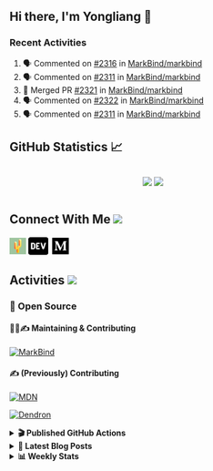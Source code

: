 ## Hi there, I'm Yongliang 👋

### Recent Activities

<!--START_SECTION:activity-->
1. 🗣 Commented on [#2316](https://github.com/MarkBind/markbind/issues/2316) in [MarkBind/markbind](https://github.com/MarkBind/markbind)
2. 🗣 Commented on [#2311](https://github.com/MarkBind/markbind/issues/2311) in [MarkBind/markbind](https://github.com/MarkBind/markbind)
3. 🎉 Merged PR [#2321](https://github.com/MarkBind/markbind/pull/2321) in [MarkBind/markbind](https://github.com/MarkBind/markbind)
4. 🗣 Commented on [#2322](https://github.com/MarkBind/markbind/issues/2322) in [MarkBind/markbind](https://github.com/MarkBind/markbind)
5. 🗣 Commented on [#2311](https://github.com/MarkBind/markbind/issues/2311) in [MarkBind/markbind](https://github.com/MarkBind/markbind)
<!--END_SECTION:activity-->

## GitHub Statistics :chart_with_upwards_trend:
<div align="center">
<div style="display: flex; align-items: center; justify-content: center;">

[![](https://github-readme-stats-tlylt.vercel.app/api?username=tlylt&show_icons=true&theme=tokyonight&hide_border=true&locale=en)](https://github.com/tlylt)
[![](https://github-readme-streak-stats.herokuapp.com/?user=tlylt&theme=tokyonight&hide_border=true)](https://github.com/tlylt)
</div>
</div>

## Connect With Me <img src="https://media.giphy.com/media/2wh5K5yE3ulp3xgYcG/giphy-downsized.gif" width="30">

<a href="https://www.yongliangliu.com/" target="_blank"><img align="center" src="static/site-icon.png" alt="yongliangliu.com" height="29" width="29" /></a>
<a href="https://dev.to/tlylt" target="_blank"><img align="center" src="static/dev-badge.svg" alt="dev.to/tlylt" height="35" width="35" /></a>
<a href="https://tlylt.medium.com" target="_blank"><img align="center" src="static/medium.png" alt="tlylt.medium.com" height="35" width="35" /></a>

## Activities <img src="https://media.giphy.com/media/WUlplcMpOCEmTGBtBW/giphy.gif" width="30">

### 🔭 Open Source

#### 👷‍♂️✍️ Maintaining & Contributing
[![MarkBind](https://github-readme-stats-tlylt.vercel.app/api/pin/?username=markbind&repo=markbind)](https://github.com/MarkBind/markbind)

#### ✍️ (Previously) Contributing
[![MDN](https://github-readme-stats-tlylt.vercel.app/api/pin/?username=mdn&repo=content)](https://github.com/mdn/content/issues?q=is%3Aopen+involves%3A%40me+sort%3Aupdated-desc)

[![Dendron](https://github-readme-stats-tlylt.vercel.app/api/pin/?username=dendronhq&repo=dendron)](https://github.com/dendronhq/dendron/issues?q=is%3Aopen+involves%3A%40me+sort%3Aupdated-desc)

<details>
<summary> <b>🎬 Published GitHub Actions </b> </summary>

[![install-graphviz](https://github-readme-stats-tlylt.vercel.app/api/pin/?username=tlylt&repo=install-graphviz)](https://github.com/tlylt/install-graphviz)

[![reposense-action](https://github-readme-stats-tlylt.vercel.app/api/pin/?username=tlylt&repo=reposense-action)](https://github.com/tlylt/reposense-action)

[![markbin-action](https://github-readme-stats-tlylt.vercel.app/api/pin/?username=markbind&repo=markbind-action)](https://github.com/MarkBind/markbind-action)

</details>

<details>
<summary> <b>📕 Latest Blog Posts</b> </summary>

<!-- BLOG-POST-LIST:START -->
- [Deploy a ChatGPT API Server in no time](https://www.yongliangliu.com/blog/chatgpt-nextjs-server/)
- [Creating a regex-based Markdown parser in TypeScript](https://www.yongliangliu.com/blog/rmark/)
- [Create VSCode Snippets for Markdown Blog Workflows](https://www.yongliangliu.com/blog/vscode-snippets/)
- [Brag Doc 2023](https://www.yongliangliu.com/blog/brag-doc-2023/)
- [My Journey into Open Source](https://www.yongliangliu.com/blog/my-journey-into-open-source/)
<!-- BLOG-POST-LIST:END -->

</details>

<details>
<summary> <b>📊 Weekly Stats</b> </summary>

<!--START_SECTION:waka-->
![Code Time](http://img.shields.io/badge/Code%20Time-1%2C059%20hrs%2036%20mins-blue)

**🐱 My GitHub Data** 

> 📦 619.0 kB Used in GitHub's Storage 
 > 
> 🏆 1,239 Contributions in the Year 2023
 > 
> 🚫 Not Opted to Hire
 > 
> 📜 173 Public Repositories 
 > 
> 🔑 39 Private Repositories 
 > 
**I'm an Early 🐤** 

```text
🌞 Morning                3821 commits        ███████░░░░░░░░░░░░░░░░░░   29.27 % 
🌆 Daytime                3517 commits        ███████░░░░░░░░░░░░░░░░░░   26.94 % 
🌃 Evening                4848 commits        █████████░░░░░░░░░░░░░░░░   37.14 % 
🌙 Night                  868 commits         ██░░░░░░░░░░░░░░░░░░░░░░░   06.65 % 
```
📅 **I'm Most Productive on Wednesday** 

```text
Monday                   1713 commits        ███░░░░░░░░░░░░░░░░░░░░░░   13.12 % 
Tuesday                  1875 commits        ████░░░░░░░░░░░░░░░░░░░░░   14.36 % 
Wednesday                2116 commits        ████░░░░░░░░░░░░░░░░░░░░░   16.21 % 
Thursday                 1653 commits        ███░░░░░░░░░░░░░░░░░░░░░░   12.66 % 
Friday                   1687 commits        ███░░░░░░░░░░░░░░░░░░░░░░   12.92 % 
Saturday                 1984 commits        ████░░░░░░░░░░░░░░░░░░░░░   15.20 % 
Sunday                   2026 commits        ████░░░░░░░░░░░░░░░░░░░░░   15.52 % 
```


📊 **This Week I Spent My Time On** 

```text
🕑︎ Time Zone: Asia/Singapore

💬 Programming Languages: 
TypeScript               8 hrs 58 mins       █████████████████░░░░░░░░   67.94 % 
Markdown                 3 hrs 8 mins        ██████░░░░░░░░░░░░░░░░░░░   23.80 % 
JSON                     24 mins             █░░░░░░░░░░░░░░░░░░░░░░░░   03.03 % 
JavaScript               13 mins             ░░░░░░░░░░░░░░░░░░░░░░░░░   01.69 % 
CSS                      10 mins             ░░░░░░░░░░░░░░░░░░░░░░░░░   01.32 % 
```


 Last Updated on 14/07/2023 01:00:25 UTC
<!--END_SECTION:waka-->

</details>
